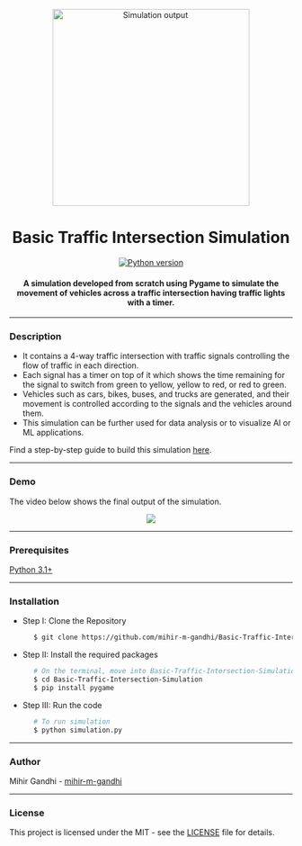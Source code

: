 <p align="center">
 <img height=350px src="./simulation-output.png" alt="Simulation output">
</p>

<h1 align="center">Basic Traffic Intersection Simulation</h1>

<div align="center">

[![Python version](https://img.shields.io/badge/python-3.1+-blue.svg)](https://www.python.org/downloads/)

<h4>A simulation developed from scratch using Pygame to simulate the movement of vehicles across a traffic intersection having traffic lights with a timer.</h4>

</div>

-----------------------------------------
### Description

* It contains a 4-way traffic intersection with traffic signals controlling the flow of traffic in each direction. 
* Each signal has a timer on top of it which shows the time remaining for the signal to switch from green to yellow, yellow to red, or red to green. 
* Vehicles such as cars, bikes, buses, and trucks are generated, and their movement is controlled according to the signals and the vehicles around them. 
* This simulation can be further used for data analysis or to visualize AI or ML applications. 

Find a step-by-step guide to build this simulation [here](https://towardsdatascience.com/traffic-intersection-simulation-using-pygame-689d6bd7687a).

------------------------------------------
### Demo

The video below shows the final output of the simulation.

<p align="center">
    <img src="./Demo.gif">
</p>

------------------------------------------
### Prerequisites

[Python 3.1+](https://www.python.org/downloads/)

------------------------------------------
### Installation

 * Step I: Clone the Repository
```sh
      $ git clone https://github.com/mihir-m-gandhi/Basic-Traffic-Intersection-Simulation
```
  * Step II: Install the required packages
```sh
      # On the terminal, move into Basic-Traffic-Intersection-Simulation directory
      $ cd Basic-Traffic-Intersection-Simulation
      $ pip install pygame
```
* Step III: Run the code
```sh
      # To run simulation
      $ python simulation.py
```

------------------------------------------
### Author

Mihir Gandhi - [mihir-m-gandhi](https://github.com/mihir-m-gandhi)

------------------------------------------
### License
This project is licensed under the MIT - see the [LICENSE](./LICENSE) file for details.
